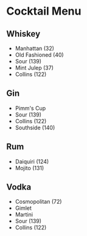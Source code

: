 Cocktail Menu
=============

Whiskey
-------
 - Manhattan (32)
 - Old Fashioned (40) 
 - Sour (139)
 - Mint Julep (37)
 - Collins (122)

Gin
---
 - Pimm's Cup
 - Sour (139)
 - Collins (122)
 - Southside (140)

Rum
---
 - Daiquiri (124)
 - Mojito (131)

Vodka
-----
 - Cosmopolitan (72)
 - Gimlet
 - Martini
 - Sour (139)
 - Collins (122)
